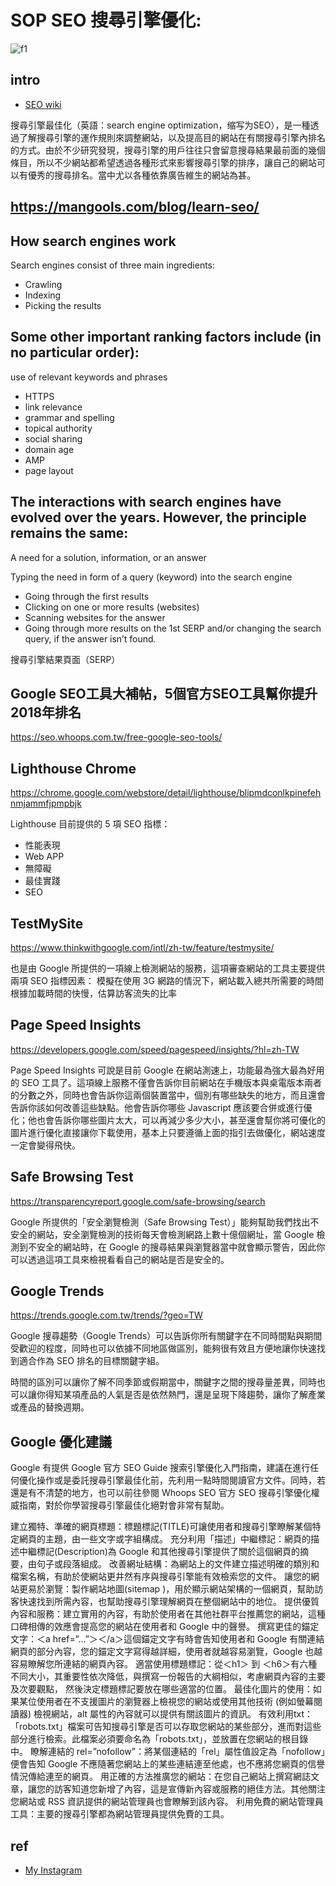 # SOP SEO 搜尋引擎優化:
![f1](https://github.com/HCH1/blog/blob/master/fig/.png)

## intro
- [SEO wiki](https://www.google.com.tw/search?source=hp&ei=JzIkXMrUB42y9QOcxZ6YAg&q=SEO+wiki)

搜尋引擎最佳化（英語：search engine optimization，缩写为SEO），是一種透過了解搜尋引擎的運作規則來調整網站，以及提高目的網站在有關搜尋引擎內排名的方式。由於不少研究發現，搜尋引擎的用戶往往只會留意搜尋結果最前面的幾個條目，所以不少網站都希望透過各種形式來影響搜尋引擎的排序，讓自己的網站可以有優秀的搜尋排名。當中尤以各種依靠廣告維生的網站為甚。

## https://mangools.com/blog/learn-seo/
## How search engines work
Search engines consist of three main ingredients:
- Crawling
- Indexing
- Picking the results

## Some other important ranking factors include (in no particular order):
use of relevant keywords and phrases
- HTTPS
- link relevance
- grammar and spelling
- topical authority
- social sharing
- domain age
- AMP
- page layout


## The interactions with search engines have evolved over the years. However, the principle remains the same:
A need for a solution, information, or an answer

Typing the need in form of a query (keyword) into the search engine

- Going through the first results
- Clicking on one or more results (websites)
- Scanning websites for the answer
- Going through more results on the 1st SERP and/or changing the search query, if the answer isn’t found.

搜尋引擎結果頁面（SERP）

## Google SEO工具大補帖，5個官方SEO工具幫你提升2018年排名
https://seo.whoops.com.tw/free-google-seo-tools/

## Lighthouse Chrome
https://chrome.google.com/webstore/detail/lighthouse/blipmdconlkpinefehnmjammfjpmpbjk

Lighthouse 目前提供的 5 項 SEO 指標：

- 性能表現
- Web APP
- 無障礙
- 最佳實踐
- SEO

## TestMySite
https://www.thinkwithgoogle.com/intl/zh-tw/feature/testmysite/

也是由 Google 所提供的一項線上檢測網站的服務，這項審查網站的工具主要提供兩項 SEO 指標因素：
模擬在使用 3G 網路的情況下，網站載入總共所需要的時間
根據加載時間的快慢，估算訪客流失的比率

## Page Speed Insights
https://developers.google.com/speed/pagespeed/insights/?hl=zh-TW

Page Speed Insights 可說是目前 Google 在網站測速上，功能最為強大最為好用的 SEO 工具了。這項線上服務不僅會告訴你目前網站在手機版本與桌電版本兩者的分數之外，同時也會告訴你這兩個裝置當中，個別有哪些缺失的地方，而且還會告訴你該如何改善這些缺點。他會告訴你哪些 Javascript 應該要合併或進行優化；他也會告訴你哪些圖片太大，可以再減少多少大小，甚至還會幫你將可優化的圖片進行優化直接讓你下載使用，基本上只要遵循上面的指引去做優化，網站速度一定會變得飛快。

## Safe Browsing Test
https://transparencyreport.google.com/safe-browsing/search

Google 所提供的「安全瀏覽檢測（Safe Browsing Test）」能夠幫助我們找出不安全的網站，安全瀏覽檢測的技術每天會檢測網路上數十億個網址，當 Google 檢測到不安全的網站時，在 Google 的搜尋結果與瀏覽器當中就會顯示警告，因此你可以透過這項工具來檢視看看自己的網站是否是安全的。

## Google Trends
https://trends.google.com.tw/trends/?geo=TW

Google 搜尋趨勢（Google Trends）可以告訴你所有關鍵字在不同時間點與期間受歡迎的程度，同時也可以依據不同地區做區別，能夠很有效且方便地讓你快速找到適合作為 SEO 排名的目標關鍵字組。

時間的區別可以讓你了解不同季節或假期當中，關鍵字之間的搜尋量差異，同時也可以讓你得知某項產品的人氣是否是依然熱門，還是呈現下降趨勢，讓你了解產業或產品的替換週期。

## Google 優化建議
Google 有提供 Google 官方 SEO Guide 搜索引擎優化入門指南，建議在進行任何優化操作或是委託搜尋引擎最佳化前，先利用一點時間閱讀官方文件。同時，若還是有不清楚的地方，也可以前往參閱 Whoops SEO 官方 SEO 搜尋引擎優化權威指南，對於你學習搜尋引擎最佳化絕對會非常有幫助。

建立獨特、準確的網頁標題：標題標記(TITLE)可讓使用者和搜尋引擎瞭解某個特定網頁的主題，由一些文字或字組構成。
充分利用「描述」中繼標記：網頁的描述中繼標記(Description)為 Google 和其他搜尋引擎提供了關於這個網頁的摘要，由句子或段落組成。
改善網址結構：為網站上的文件建立描述明確的類別和檔案名稱，有助於使網站更井然有序與搜尋引擎能有效檢索您的文件。
讓您的網站更易於瀏覽：製作網站地圖(sitemap )，用於顯示網站架構的一個網頁，幫助訪客快速找到所需內容，也幫助搜尋引擎理解網頁在整個網站中的地位。
提供優質內容和服務：建立實用的內容，有助於使用者在其他社群平台推薦您的網站，這種口碑相傳的效應會提高您的網站在使用者和 Google 中的聲譽。
撰寫更佳的錨定文字：＜a href=”…”＞＜/a＞這個錨定文字有時會告知使用者和 Google 有關連結網頁的部分內容，您的錨定文字寫得越詳細，使用者就越容易瀏覽，Google 也越容易瞭解您所連結的網頁內容。
適當使用標題標記：從＜h1＞ 到 ＜h6＞有六種不同大小，其重要性依次降低，與撰寫一份報告的大綱相似，考慮網頁內容的主要及次要觀點， 然後決定標題標記要放在哪些適當的位置。
最佳化圖片的使用：如果某位使用者在不支援圖片的瀏覽器上檢視您的網站或使用其他技術 (例如螢幕閱讀器) 檢視網站，alt 屬性的內容就可以提供有關該圖片的資訊。
有效利用txt：「robots.txt」檔案可告知搜尋引擎是否可以存取您網站的某些部分，進而對這些部分進行檢索。此檔案必須要命名為「robots.txt」，並放置在您網站的根目錄中。
瞭解連結的 rel=”nofollow”：將某個連結的「rel」屬性值設定為「nofollow」便會告知 Google 不應隨著您網站上的某些連結連至他處，也不應將您網頁的信譽情況傳給連至的網頁。
用正確的方法推廣您的網站：在您自己網站上撰寫網誌文章，讓您的訪客知道您新增了內容，這是宣傳新內容或服務的絕佳方法。其他關注您網站或 RSS 資訊提供的網站管理員也會瞭解到該內容。
利用免費的網站管理員工具：主要的搜尋引擎都為網站管理員提供免費的工具。


## ref
- [My Instagram](https://www.instagram.com/redbox111)
